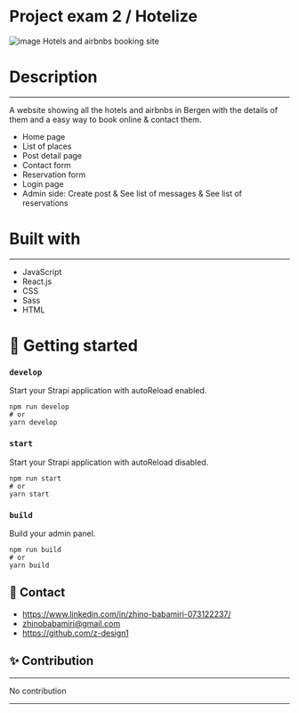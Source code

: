 # Project exam 2 / Hotelize
![image](https://user-images.githubusercontent.com/74776389/194109336-595d1104-fecf-46a9-927b-7b381f0aaad2.png)
Hotels and airbnbs booking site


# Description
---
A website showing all the hotels and airbnbs in Bergen with the details of them and a easy way to book online & contact them.
- Home page
- List of places
- Post detail page
- Contact form
- Reservation form
- Login page
- Admin side: Create post &  See list of messages & See list of reservations


# Built with
---
- JavaScript
- React.js
- CSS
- Sass 
- HTML 


# 🚀 Getting started


### `develop`

Start your Strapi application with autoReload enabled. 

```
npm run develop
# or
yarn develop
```

### `start`

Start your Strapi application with autoReload disabled.
```
npm run start
# or
yarn start
```

### `build`

Build your admin panel.
```
npm run build
# or
yarn build
```


## 📱 Contact
- https://www.linkedin.com/in/zhino-babamiri-073122237/
- zhinobabamiri@gmail.com
- https://github.com/z-design1


## ✨ Contribution
---
No contribution

---
